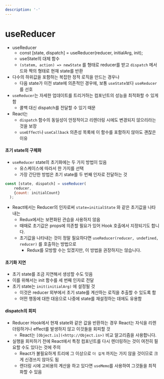 ```yaml
---
description: '-'
---
```


# useReducer

* useReducer
  * const \[state, dispatch] = useReducer(reducer, initialArg, init);
  * useState의 대체 함수
  * `(statem, action) => newState` 를 형태로 reducer를 받고 `dispatch` 메서드와 짝의 형태로 현재 state를 반환
* 다수의 하위값을 포함하는 복잡한 정적 로직을 만드는 경우나
  * 다음 state가 이전 state에 의존적인 경우에, 보통 `useState`보다 `useReducer` 를 선호
* `useReducer`는 자세한 업데이트를 트리거하는 컴포넌트의 성능을 최적화할 수 있게 함
  * 콜백 대신 dispatch를 전달할 수 있기 때문
* React는
  * `dispatch` 함수의 동일성이 안정적이고 리렌더링 시에도 변경되지 않으리라는 것을 보장
  * `useEffect`나 `useCallback` 의존성 목록에 이 함수를 포함하지 않아도 괜찮은 이유

#### 초기 state의 구체화

* `useReducer` state의 초기화에는 두 가지 방법이 있음
  * 유스케이스에 따라서 한 가지를 선택
  * 가장 간단한 방법은 초기 state를 두 번째 인자로 전달하는 것

```jsx
const [state, dispatch] = useReducer(
    reducer,
    {count: initialCount}
  );
```

* React에서는 Reducer의 인자로써 `state=initialState` 와 같은 초기값을 나타내는
  * Redux에서는 보편화된 관습을 사용하지 않음
  * 때때로 초기값은 props에 의존할 필요가 있어 Hook 호출에서 지정되기도 합니다.
  * 초기값을 나타내는 것이 정말 필요하다면 `useReducer(reducer, undefined, reducer)` 를 호출하는 방법으로
    * Redux를 모방할 수는 있겠지만, 이 방법을 권장하지는 않습니다.

#### 초기화 지연

* 초기 state를 조금 지연해서 생성할 수도 잇음
* 이를 위해서는 init 함수를 세 번째 인자로 전달
* 초기 state는 `init(initialArg)` 에 설정될 것
  * 이것은 reducer 외부에서 초기 state를 계산하는 로직을 추출할 수 있도록 함
  * 어떤 행동에 대한 대응으로 나중에 state를 재설정하는 데에도 유용함

#### dispatch의 회피

* Reducer Hook에서 현재 state와 같은 값을 반환하는 경우 React는 자식을 리렌더링하거나 effect를 발생하지 않고 이것들을 회피할 것
  * React는 `[Object.is](<http://Object.is>)` 비교 알고리즘을 사용합니다.
* 실행을 회피하기 전에 React에서 특정 컴포넌트를 다시 렌더링하는 것이 여전히 필요할 수도 있다는 것에 주의
  * React가 불필요하게 트리에 그 이상으로 `더 깊게` 까지는 가지 않을 것이므로 크게 신경쓰지 않아도 됨
  * 렌더링 시에 고비용의 계산을 하고 있다면 `useMemo`를 사용하여 그것들을 최적화할 수 있음
